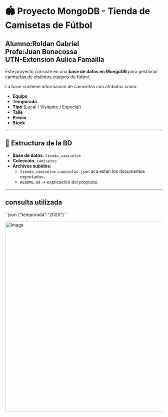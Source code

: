 # 🏟️ Proyecto MongoDB - Tienda de Camisetas de Fútbol
**Alumno:Roldan Gabriel**  
**Profe:Juan Bonacossa**  
**UTN-Extension Aulica Famailla**  
---
Este proyecto consiste en una **base de datos en MongoDB** para gestionar camisetas de distintos equipos de fútbol.  

La base contiene información de camisetas con atributos como:
- **Equipo**
- **Temporada**
- **Tipo** (Local / Visitante / Especial)
- **Talle**
- **Precio**
- **Stock**

---

## 📂 Estructura de la BD
- **Base de datos**: `tienda_camisetas`
- **Colección**: `camisetas`
- **Archivos subidos**:  
  - `tienda_camisetas.camisetas.json` aca estan los documentos exportados.  
  - `README.md` → explicación del proyecto.

---
## consulta utilizada
``json
{"temporada":"2025"}```

<img width="1337" height="608" alt="image" src="https://github.com/user-attachments/assets/29450e92-73d7-405f-9d7e-b8dc0ef2dc64" />

